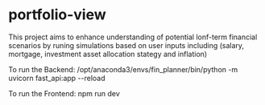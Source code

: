 # portfolio-view
This project aims to enhance understanding of potential lonf-term financial scenarios by runing simulations based on user inputs including (salary, mortgage, investment asset allocation stategy and inflation)

To run the Backend:
/opt/anaconda3/envs/fin_planner/bin/python -m uvicorn fast_api:app --reload

To run the Frontend:
npm run dev
